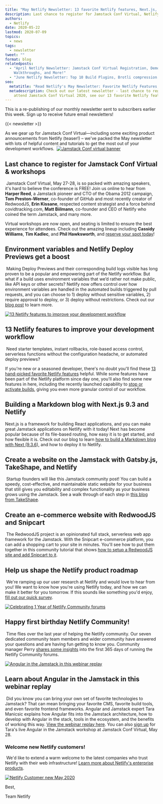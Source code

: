```yaml
---
title: "May Netlify Newsletter: 13 favorite Netlify features, Next.js, and Jamstack Conf Virtual"
description: Last chance to register for Jamstack Conf Virtual, Netlify product and other tutorials (Next.js), and more!
authors:
  - Netlify
date: 2020-05-22
lastmod: 2020-07-09
topics:
  - news
tags:
  - newsletter
tweet: ""
format: blog
relatedposts:
  - "April Netlify Newsletter: Jamstack Conf Virtual Registration, Demos,
    Walkthroughs, and More!"
  - "June Netlify Newsletter: Top 10 Build Plugins, Brotli compression and more"
seo:
  metatitle: "Read Netlify's May Newsletter: Favorite Netlify Features, Next.js, and Jamstack Conf, & More!"
  metadescription: Check out our latest newsletter - last chance to register for
    attend Jamstack Conf Virtual 2020, see our 13 favorite Netlify features, and much more!
---
```

This is a re-publishing of our monthly newsletter sent to subscribers earlier this week. Sign up to receive future email newsletters!

{{< newsletter >}}

As we gear up for Jamstack Conf Virtual—including some exciting product announcements from Netlify (teaser!) – we've packed the May newsletter with lots of helpful content and tutorials to get the most out of your development workflows.
​
[![Jamstack Conf virtual banner](https://userimg.customeriomail.com/EZIL6nSIuM6yQeclqkAa_jamstackconf-banner.png)](https://ti.to/netlify/jamstack_virtual)
​
## Last chance to register for Jamstack Conf Virtual &amp; workshops
​
Jamstack Conf Virtual, May 27-28, is so packed with amazing speakers, it's hard to believe the conference is FREE! Join us online to hear from **Harper Reed**, a Jamstack pioneer and CTO of the Obama 2012 campaign, **Tom Preston-Werner**, co-founder of GitHub and most recently creator of RedwoodJS, **Erin Kissane**, respected content strategist and a force behind covidtracking.com, **Matt Biilmann**, co-founder and CEO of Netlify who coined the term Jamstack, and many more. 

Virtual workshops are now open, and seating is limited to ensure the best experience for attendees. Check out the amazing lineup including **Cassidy Williams**, **Tim Kadlec**, and **Phil Hawksworth**, and [reserve your spot today](https://ti.to/netlify/jamstack_virtual)!
​
## Environment variables and Netlify Deploy Previews get a boost
​
Making Deploy Previews and their corresponding build logs visible has long proven to be a popular and empowering part of the Netlify workflow. But what if a build uses environment variables that we’d rather not make public, like API keys or other secrets? Netlify now offers control over how environment variables are handled in the automated builds triggered by pull requests, and you can choose to 1) deploy without sensitive variables, 2) require approval to deploy, or 3) deploy without restrictions. Check out our [blog post](https://www.netlify.com/blog/2020/05/19/environment-variables-and-preview-deploys-get-a-boost/) to learn more.

[![13 Netlify features to improve your development workflow](https://userimg.customeriomail.com/Btz4BUpPRjmHRKX0h9Aq_13features.png)](https://www.netlify.com/blog/2020/05/12/see-13-netlify-features-for-the-best-control-of-development-workflow/)
​
## 13 Netlify features to improve your development workflow
​
Need starter templates, instant rollbacks, role-based access control, serverless functions without the configuration headache, or automated deploy previews? 

If you're new or a seasoned developer, there's no doubt you'll find these [13 hand-picked favorite Netlify features](https://www.netlify.com/blog/2020/05/12/see-13-netlify-features-for-the-best-control-of-development-workflow/) helpful. While some features have been part of the Netlify platform since day one, you'll also find some new features in here, including the recently launched capability to [stop or activate builds](https://docs.netlify.com/configure-builds/stop-or-activate-builds/), giving you even more granular control of our workflow.
​
## Building a Markdown blog with Next.js 9.3 and Netlify

Next.js is a framework for building React applications, and you can make great Jamstack applications on Netlify with it today! Next has become popular because of its file-based routing, how easy it is to get started, and how flexible it is. Check out our blog to learn [how to build a Markdown blog with Next (9.3.6)](https://www.netlify.com/blog/2020/05/04/building-a-markdown-blog-with-next-9.3-and-netlify/), and how to deploy it to Netlify.

## Create a website on the Jamstack with Gatsby.js, TakeShape, and Netlify
​
Startup founders will like this Jamstack community post! You can build a speedy, cost-effective, and maintainable static website for your business that still gives you editability and complex functionality as your business grows using the Jamstack. See a walk through of each step in [this blog from TakeShape](https://www.takeshape.io/articles/create-your-startups-website-on-the-jamstack-with-gatsby-js-takeshape-and-netlify/).
​
## Create an e-commerce website with RedwoodJS and Snipcart
​
The RedwoodJS project is an opinionated full stack, serverless web app framework for the Jamstack. With the Snipcart e-commerce platform, you can add a shopping cart to your site in minutes. You'll see how to put them together in this community tutorial that shows [how to setup a RedwoodJS site and add Snipcart to it](https://richardhaines.dev/redwood-ecommerce-with-snipcart/).
​
## Help us shape the Netlify product roadmap
​
We're ramping up our user research at Netlify and would love to hear from you! We want to know how you're using Netlify today, and how we can make it better for you tomorrow. If this sounds like something you'd enjoy, [fill out our quick survey](https://netlify-research.typeform.com/to/CvVhkZ).

[![Celebrating 1 Year of Netlify Community forums](https://userimg.customeriomail.com/6pcD0gAWT9OEh2x4UZny_1115_1.jpg)](https://www.netlify.com/blog/2020/05/18/celebrating-one-year-of-netlify-community-forums/)
​
## Happy first birthday Netlify Community!
​
Time flies over the last year of helping the Netlify community. Our seven dedicated community team members and wider community have answered your questions and are having fun getting to know you. Community manager Perry [shares some insights](https://www.netlify.com/blog/2020/05/18/celebrating-one-year-of-netlify-community-forums/) into the first 365 days of running the Netlify Community forums.

[![Angular in the Jamstack in this webinar replay](https://userimg.customeriomail.com/oHyecwlYQGqbTRZu075X_Webinar_36.png)](https://netlify.zoom.us/webinar/register/9515898476869/WN_3BuqfIf8SmiO9h4JoOnW9g)

## Learn about Angular in the Jamstack in this webinar replay
​
Did you know you can bring your own set of favorite technologies to Jamstack? That can mean bringing your favorite CMS, favorite build tools, and even favorite frontend frameworks. Angular and Jamstack expert Tara Manicsic explains how Angular fits into the Jamstack architecture, how to develop with Angular in the stack, tools in the ecosystem, and the benefits of working this way. [View the webinar replay here](https://netlify.zoom.us/webinar/register/9515898476869/WN_3BuqfIf8SmiO9h4JoOnW9g). You can also [sign up](https://ti.to/netlify/jamstack_virtual) for Tara's live Angular in the Jamstack workshop at Jamstack Conf Virtual, May 28.
​
### Welcome new Netlify customers!
​
We'd like to extend a warm welcome to the latest companies who trust Netlify with their web infrastructure! [Learn more about Netlify's enterprise products](https://www.netlify.com/enterprise/).​

[![Netlify Customer new May 2020](https://userimg.customeriomail.com/XxNzF4aT4yiAfbPlGSwb_logos%2013.png)](https://www.netlify.com/customers/)

Best,

Team Netlify